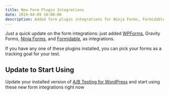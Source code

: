 ```yaml
---
title: New Form Plugin Integrations
date: 2019-04-09 10:00:00
description: Added form plugin integrations for Ninja Forms, Formidable, Gravity Forms, and WPForms.
---
```

Just a quick update on the form integrations: just added [WPForms](https://wordpress.org/plugins/wpforms-lite/), Gravity Forms, [Ninja Forms](https://wordpress.org/plugins/ninja-forms/), and [Formidable](https://wordpress.org/plugins/formidable/), as integrations.

If you have any one of these plugins installed, you can pick your forms as a tracking goal for your test.

## Update to Start Using

Update your installed version of [A/B Testing for WordPress](https://wordpress.org/plugins/ab-testing-for-wp/) and start using these new form integrations right now
